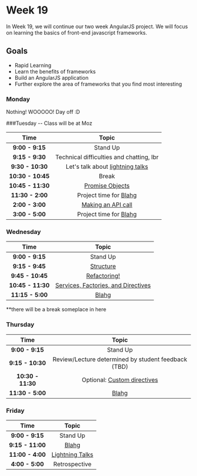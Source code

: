 # Week 19

In Week 19, we will continue our two week AngularJS project. We will focus 
on learning the basics of front-end javascript frameworks.

## Goals
- Rapid Learning
- Learn the benefits of frameworks
- Build an AngularJS application
- Further explore the area of frameworks that you find most interesting

### Monday

Nothing! WOOOOO! Day off :D

###Tuesday -- Class will be at Moz

| Time              | Topic                                                  |
|:-----------------:|:------------------------------------------------------:|
| **9:00 - 9:15**   | Stand Up                                               |
| **9:15 - 9:30**   | Technical difficulties and chatting, lbr               |
| **9:30 - 10:30**  | Let's talk about [lightning talks](../week18/framework-presentations.md) |
| **10:30 - 10:45** | Break                                                  |
| **10:45 - 11:30** | [Promise Objects](tuesday/promises.md)                 |
| **11:30 - 2:00**  | Project time for [Blahg](../week18/blog.md)            |
| **2:00 - 3:00**   | [Making an API call](tuesday/api.md)                   |
| **3:00 - 5:00**   | Project time for [Blahg](../week18/blog.md)            |


### Wednesday

| Time              | Topic                                                  |
|:-----------------:|:------------------------------------------------------:|
| **9:00 - 9:15**   | Stand Up                                               |
| **9:15 - 9:45**   | [Structure](wednesday/structure.md)                    |
| **9:45 - 10:45**  | [Refactoring!](wednesday/refactor.md)                  |
| **10:45 - 11:30** | [Services, Factories, and Directives](wednesday/sfd.md)|
| **11:15 - 5:00**  | [Blahg](../week18/blog.md)                             |
**there will be a break someplace in here

### Thursday

| Time              | Topic                                                 |
|:-----------------:|:-----------------------------------------------------:|
| **9:00 - 9:15**   | Stand Up                                              |
| **9:15 - 10:30**  | Review/Lecture determined by student feedback (TBD)   |
| **10:30 - 11:30** | Optional: [Custom directives](thursday/directives.md) |
| **11:30 - 5:00**  | [Blahg](../week18/blog.md)                            |

### Friday

| Time             | Topic                                 |
|:----------------:|:-------------------------------------:|
| **9:00 - 9:15**  | Stand Up                              |
| **9:15 - 11:00** | [Blahg](../week18/blog.md)                      |
| **11:00 - 4:00** | [Lightning Talks](lightning-talks.md) |
| **4:00 - 5:00**  | Retrospective                         |

